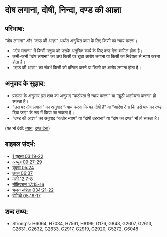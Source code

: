 # दोष लगाना, दोषी, निन्दा, दण्ड की आज्ञा #

## परिभाषा: ##

“दोष लगाना” और “दण्ड की आज्ञा” अर्थात अनुचित काम के लिए किसी का न्याय करना।

* “दोष लगाना” में किसी मनुष्य को उसके अनुचित कार्य के लिए दण्ड देना शामिल होता है।
* कभी-कभी “दोष लगाना” का अर्थ किसी पर झूठा आरोप लगाना या किसी का निर्दयता से न्याय करना होता है।
* “दण्ड की आज्ञा” का संदर्भ किसी को दण्डित करने या किसी पर आरोप लगाना होता है।

## अनुवाद के सुझाव: ##

* प्रकरण के अनुसार इस शब्द का अनुवाद “कठोरता से न्याय करना” या “झूठी आलोचना करना” हो सकता है।
* “उस पर दोष लगाना” का अनुवाद “न्याय करना कि वह दोषी है” या “आदेश देना कि उसे पाप का दण्ड दिया जाए” के रूप में किया जा सकता है।
* “दण्ड की आज्ञा” का अनुवाद “कठोर न्याय” या “दोषी ठहराना” या “दोष का दण्ड” भी हो सकता है।

(यह भी देखें: [न्याय](../kt/judge.md), [दण्ड देना](../other/punish.md))

## बाइबल संदर्भ: ##

* [1 यूहन्ना 03:19-22](rc://hi/tn/help/1jn/03/19)
* [अय्यूब 09:27-29](rc://hi/tn/help/job/09/27)
* [यूहन्ना 05:24](rc://hi/tn/help/jhn/05/24)
* [लूका 06:37](rc://hi/tn/help/luk/06/37)
* [मत्ती 12:7-8](rc://hi/tn/help/mat/12/07)
* [नीतिवचन 17:15-16](rc://hi/tn/help/pro/17/15)
* [भजन संहिता 034:21-22](rc://hi/tn/help/psa/034/021)
* [रोमियो 05:16-17](rc://hi/tn/help/rom/05/16)


## शब्द तथ्य: ##

* Strong's: H6064, H7034, H7561, H8199, G176, G843, G2607, G2613, G2631, G2632, G2633, G2917, G2919, G2920, G5272, G6048
